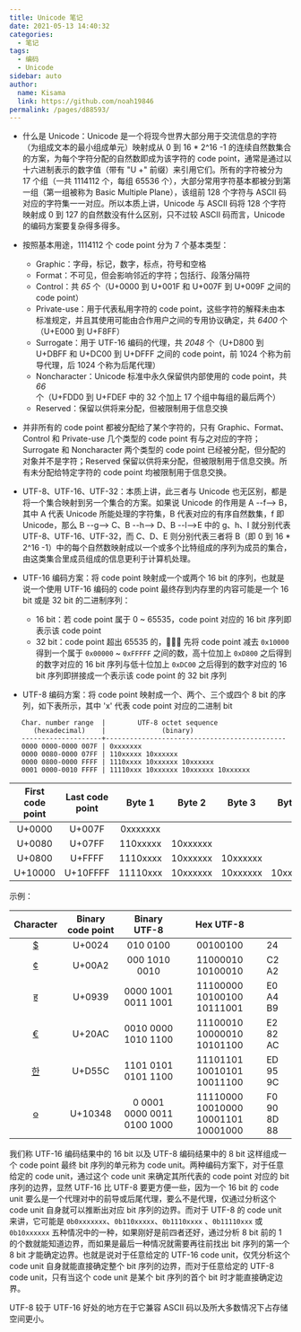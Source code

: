 ```yaml
---
title: Unicode 笔记
date: 2021-05-13 14:40:32
categories:
  - 笔记
tags:
  - 编码
  - Unicode
sidebar: auto
author:
  name: Kisama
  link: https://github.com/noah19846
permalink: /pages/d88593/
---
```


- 什么是 Unicode：Unicode 是一个将现今世界大部分用于交流信息的字符（为组成文本的最小组成单元）映射成从 0 到 16 \* 2^16 -1 的连续自然数集合的方案，为每个字符分配的自然数即成为该字符的 code point，通常是通过以十六进制表示的数字值（带有 "U +" 前缀）来引用它们。所有的字符被分为 17 个组（一共 1114112 个，每组 65536 个），大部分常用字符基本都被分到第一组（第一组被称为 Basic Multiple Plane），该组前 128 个字符与 ASCII 码对应的字符集一一对应。所以本质上讲，Unicode 与 ASCII 码将 128 个字符映射成 0 到 127 的自然数没有什么区别，只不过较 ASCII 码而言，Unicode 的编码方案要复杂得多得多。
- 按照基本用途，1114112 个 code point 分为 7 个基本类型：

  - Graphic：字母，标记，数字，标点，符号和空格
  - Format：不可见，但会影响邻近的字符；包括行、段落分隔符
  - Control：共 _65_ 个（U+0000 到 U+001F 和 U+007F 到 U+009F 之间的 code point）
  - Private-use：用于代表私用字符的 code point，这些字符的解释未由本标准规定，并且其使用可能由合作用户之间的专用协议确定，共 _6400_ 个（U+E000 到 U+F8FF）
  - Surrogate：用于 UTF-16 编码的代理，共 _2048_ 个（U+D800 到 U+DBFF 和 U+DC00 到 U+DFFF 之间的 code point，前 1024 个称为前导代理，后 1024 个称为后尾代理）
  - Noncharacter：Unicode 标准中永久保留供内部使用的 code point，共 _66_ 个（U+FDD0 到 U+FDEF 中的 32 个加上 17 个组中每组的最后两个）
  - Reserved：保留以供将来分配，但被限制用于信息交换

- 并非所有的 code point 都被分配给了某个字符的，只有 Graphic、Format、Control 和 Private-use 几个类型的 code point 有与之对应的字符；Surrogate 和 Noncharacter 两个类型的 code point 已经被分配，但分配的对象并不是字符；Reserved 保留以供将来分配，但被限制用于信息交换。所有未分配给特定字符的 code point 均被限制用于信息交换。
- UTF-8、UTF-16、UTF-32：本质上讲，此三者与 Unicode 也无区别，都是将一个集合映射到另一个集合的方案。如果说 Unicode 的作用是 A --f--> B，其中 A 代表 Unicode 所能处理的字符集，B 代表对应的有序自然数集，f 即 Unicode，那么 B --g--> C、B --h--> D、B --l-->E 中的 g、h、l 就分别代表 UTF-8、UTF-16、UTF-32，而 C、D、E 则分别代表三者将 B（即 0 到 16 \* 2^16 -1）中的每个自然数映射成以一个或多个比特组成的序列为成员的集合，由这类集合里成员组成的信息更利于计算机处理。
- UTF-16 编码方案：将 code point 映射成一个或两个 16 bit 的序列，也就是说一个使用 UTF-16 编码的 code point 最终存到内存里的内容可能是一个 16 bit 或是 32 bit 的二进制序列：

  - 16 bit：若 code point 属于 0 ~ 65535，code point 对应的 16 bit 序列即表示该 code point
  - 32 bit：code point 超出 65535 的， 先将 code point 减去 `0x10000` 得到一个属于 `0x00000` ~ `0xFFFFF` 之间的数，高十位加上 `0xD800` 之后得到的数字对应的 16 bit 序列与低十位加上 `0xDC00` 之后得到的数字对应的 16 bit 序列即拼接成一个表示该 code point 的 32 bit 序列

- UTF-8 编码方案：将 code point 映射成一个、两个、三个或四个 8 bit 的序列，如下表所示，其中 'x' 代表 code point 对应的二进制 bit

```
   Char. number range  |        UTF-8 octet sequence
      (hexadecimal)    |              (binary)
   --------------------+---------------------------------------------
   0000 0000-0000 007F | 0xxxxxxx
   0000 0080-0000 07FF | 110xxxxx 10xxxxxx
   0000 0800-0000 FFFF | 1110xxxx 10xxxxxx 10xxxxxx
   0001 0000-0010 FFFF | 11110xxx 10xxxxxx 10xxxxxx 10xxxxxx
```

| First code point | Last code point |  Byte 1  |  Byte 2  |  Byte 3  |  Byte 4  |
| :--------------: | :-------------: | :------: | :------: | :------: | :------: |
|      U+0000      |     U+007F      | 0xxxxxxx |          |          |          |
|      U+0080      |     U+07FF      | 110xxxxx | 10xxxxxx |          |          |
|      U+0800      |     U+FFFF      | 1110xxxx | 10xxxxxx | 10xxxxxx |          |
|     U+10000      |    U+10FFFF     | 11110xxx | 10xxxxxx | 10xxxxxx | 10xxxxxx |

示例：

|                            Character                            | Binary code point |        Binary UTF-8        |              Hex UTF-8              |             |
| :-------------------------------------------------------------: | :---------------: | :------------------------: | :---------------------------------: | ----------- |
|              [\$](https://en.wikipedia.org/wiki/$)              |      U+0024       |          010 0100          |              00100100               | 24          |
|              [¢](https://en.wikipedia.org/wiki/¢)               |      U+00A2       |       000 1010 0010        |          11000010 10100010          | C2 A2       |
| [ह](<https://en.wikipedia.org/wiki/Devanagari_(Unicode_block)>) |      U+0939       |    0000 1001 0011 1001     |     11100000 10100100 10111001      | E0 A4 B9    |
|          [€](https://en.wikipedia.org/wiki/Euro_sign)           |      U+20AC       |    0010 0000 1010 1100     |     11100010 10000010 10101100      | E2 82 AC    |
|      [한](https://en.wikipedia.org/wiki/Hangul_Syllables)       |      U+D55C       |    1101 0101 0101 1100     |     11101101 10010101 10011100      | ED 95 9C    |
|            [𐍈](https://en.wikipedia.org/wiki/Hwair)             |      U+10348      | 0 0001 0000 0011 0100 1000 | 11110000 10010000 10001101 10001000 | F0 90 8D 88 |

我们称 UTF-16 编码结果中的 16 bit 以及 UTF-8 编码结果中的 8 bit 这样组成一个 code point 最终 bit 序列的单元称为 code unit。两种编码方案下，对于任意给定的 code unit，通过这个 code unit 来确定其所代表的 code point 对应的 bit 序列的边界，显然 UTF-16 比 UTF-8 要更方便一些，因为一个 16 bit 的 code unit 要么是一个代理对中的前导或后尾代理，要么不是代理，仅通过分析这个 code unit 自身就可以推断出对应 bit 序列的边界。而对于 UTF-8 的 code unit 来讲，它可能是 `0b0xxxxxxx`、`0b110xxxxx`、`0b1110xxxx` 、`0b11110xxx` 或 `0b10xxxxxx` 五种情况中的一种，如果刚好是前四者还好，通过分析 8 bit 前的 1 的个数就能知道边界，而如果是最后一种情况就需要再往前找出 bit 序列的第一个 8 bit 才能确定边界。也就是说对于任意给定的 UTF-16 code unit，仅凭分析这个 code unit 自身就能直接确定整个 bit 序列的边界，而对于任意给定的 UTF-8 code unit，只有当这个 code unit 是某个 bit 序列的首个 bit 时才能直接确定边界。

UTF-8 较于 UTF-16 好处的地方在于它兼容 ASCII 码以及所大多数情况下占存储空间更小。
